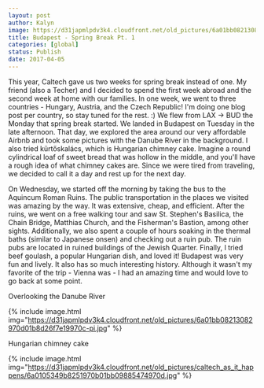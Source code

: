 ```yaml
---
layout: post
author: Kalyn
image: https://d31japmlpdv3k4.cloudfront.net/old_pictures/6a01bb08213082970d01bb09885484970d-pi.jpg
title: Budapest - Spring Break Pt. 1
categories: [global]
status: Publish
date: 2017-04-05
---
```


This year, Caltech gave us two weeks for spring break instead of one. My friend (also a Techer) and I decided to spend the first week abroad and the second week at home with our families. In one week, we went to three countries - Hungary, Austria, and the Czech Republic! I'm doing one blog post per country, so stay tuned for the rest. :)
We flew from LAX -&gt; BUD the Monday that spring break started. We landed in Budapest on Tuesday in the late afternoon. That day, we explored the area around our very affordable Airbnb and took some pictures with the Danube River in the background. I also tried kürtőskalács, which is Hungarian chimney cake. Imagine a round cylindrical loaf of sweet bread that was hollow in the middle, and you'll have a rough idea of what chimney cakes are. Since we were tired from traveling, we decided to call it a day and rest up for the next day.

On Wednesday, we started off the morning by taking the bus to the Aquincum Roman Ruins. The public transportation in the places we visited was amazing by the way. It was extensive, cheap, and efficient. After the ruins, we went on a free walking tour and saw St. Stephen's Basilica, the Chain Bridge, Matthias Church, and the Fisherman's Bastion, among other sights. Additionally, we also spent a couple of hours soaking in the thermal baths (similar to Japanese onsen) and checking out a ruin pub. The ruin pubs are located in ruined buildings of the Jewish Quarter. Finally, I tried beef goulash, a popular Hungarian dish, and loved it!
Budapest was very fun and lively. It also has so much interesting history. Although it wasn't my favorite of the trip - Vienna was - I had an amazing time and would love to go back at some point.

<div class="photo-caption caption-xid-6a01bb08213082970d01bb09885484970d" id="caption-xid-6a01bb08213082970d01bb09885484970d">Overlooking the Danube River


{% include image.html img="https://d31japmlpdv3k4.cloudfront.net/old_pictures/6a01bb08213082970d01b8d26f7e19970c-pi.jpg" %}<div class="photo-caption caption-xid-6a01bb08213082970d01b8d26f7e19970c" id="caption-xid-6a01bb08213082970d01b8d26f7e19970c">Hungarian chimney cake


{% include image.html img="https://d31japmlpdv3k4.cloudfront.net/old_pictures/caltech_as_it_happens/6a0105349b8251970b01bb09885474970d.jpg" %}

